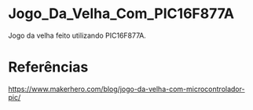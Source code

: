 # Jogo_Da_Velha_Com_PIC16F877A
Jogo da velha feito utilizando PIC16F877A.

# Referências
https://www.makerhero.com/blog/jogo-da-velha-com-microcontrolador-pic/